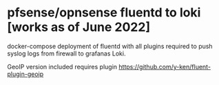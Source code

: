 # pfsense/opnsense fluentd to loki [works as of June 2022]

docker-compose deployment of fluentd with all plugins required to push syslog logs from firewall to grafanas Loki.

GeoIP version included requires plugin https://github.com/y-ken/fluent-plugin-geoip


